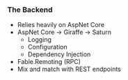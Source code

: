### The Backend

- Relies heavily on AspNet Core
- AspNet Core -> Giraffe -> Saturn
  - Logging
  - Configuration
  - Dependency Injection
- Fable.Remoting (RPC)
- Mix and match with REST endpoints
